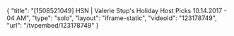 {
    "title": "[1508521049] HSN | Valerie Stup's Holiday Host Picks 10.14.2017 - 04 AM",
    "type": "solo",
    "layout": "iframe-static",
    "videoId": "123178749",
    "url": "\/tvpembed\/123178749"
}